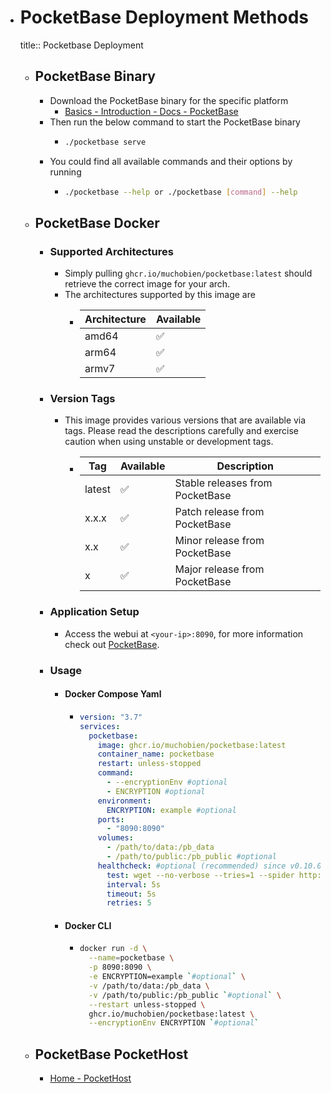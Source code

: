 - # PocketBase Deployment Methods
  title:: Pocketbase Deployment
	- ## PocketBase Binary
		- Download the PocketBase binary for the specific platform
			- [Basics - Introduction - Docs - PocketBase](https://pocketbase.io/docs/)
		- Then run the below command to start the PocketBase binary
			- ```bash
			  ./pocketbase serve
			  ```
		- You could find all available commands and their options by running
			- ```bash
			  ./pocketbase --help or ./pocketbase [command] --help
			  ```
	- ## PocketBase Docker
		- ### Supported Architectures
			- Simply pulling `ghcr.io/muchobien/pocketbase:latest` should retrieve the correct image for your arch.
			- The architectures supported by this image are
				- |Architecture|Available|
				  |--|--|
				  |amd64|✅|
				  |arm64|✅|
				  |armv7|✅|
		- ### Version Tags
			- This image provides various versions that are available via tags. Please read the descriptions carefully and exercise caution when using unstable or development tags.
				- |Tag|Available|Description|
				  |---|---|---|
				  | latest|✅|Stable releases from PocketBase|
				  | x.x.x|✅|Patch release from PocketBase|
				  |x.x|✅|Minor release from PocketBase|
				  | x|✅|Major release from PocketBase|
		- ### Application Setup
			- Access the webui at `<your-ip>:8090`, for more information check out [PocketBase](https://pocketbase.io/docs/).
		- ### Usage
			- #### Docker Compose Yaml
				- ```yaml
				  version: "3.7"
				  services:
				    pocketbase:
				      image: ghcr.io/muchobien/pocketbase:latest
				      container_name: pocketbase
				      restart: unless-stopped
				      command:
				        - --encryptionEnv #optional
				        - ENCRYPTION #optional
				      environment:
				        ENCRYPTION: example #optional
				      ports:
				        - "8090:8090"
				      volumes:
				        - /path/to/data:/pb_data
				        - /path/to/public:/pb_public #optional
				      healthcheck: #optional (recommended) since v0.10.0
				        test: wget --no-verbose --tries=1 --spider http://localhost:8090/api/health || exit 1
				        interval: 5s
				        timeout: 5s
				        retries: 5
				  ```
			- #### Docker CLI
				- ```bash
				  docker run -d \
				    --name=pocketbase \
				    -p 8090:8090 \
				    -e ENCRYPTION=example `#optional` \
				    -v /path/to/data:/pb_data \
				    -v /path/to/public:/pb_public `#optional` \
				    --restart unless-stopped \
				    ghcr.io/muchobien/pocketbase:latest \
				    --encryptionEnv ENCRYPTION `#optional`
				  ```
	- ## PocketBase PocketHost
		- [Home - PocketHost](https://pockethost.io/)
